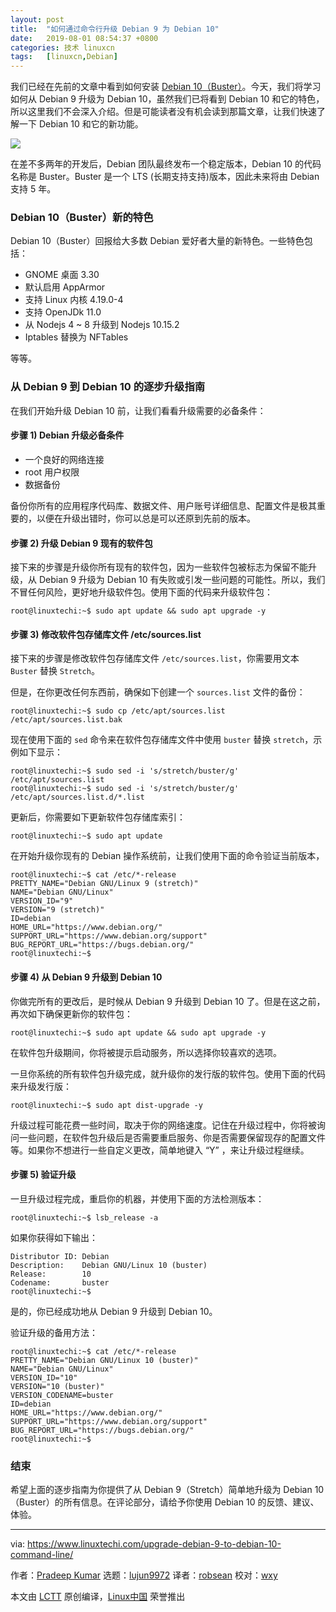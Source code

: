 ```yaml
---
layout: post
title:	"如何通过命令行升级 Debian 9 为 Debian 10"
date:	2019-08-01 08:54:37 +0800 
categories:	技术 linuxcn 
tags:	[linuxcn,Debian]
---
```



我们已经在先前的文章中看到如何安装 [Debian 10（Buster）](/article-11083-1.html)。今天，我们将学习如何从 Debian 9 升级为 Debian 10，虽然我们已将看到 Debian 10 和它的特色，所以这里我们不会深入介绍。但是可能读者没有机会读到那篇文章，让我们快速了解一下 Debian 10 和它的新功能。


![](/Asserts/Images//attachment/album/201908/01/085439kp8jtzp9f1phuuah.jpg)


在差不多两年的开发后，Debian 团队最终发布一个稳定版本，Debian 10 的代码名称是 Buster。Buster 是一个 LTS (长期支持支持)版本，因此未来将由 Debian 支持 5 年。


### Debian 10（Buster）新的特色


Debian 10（Buster）回报给大多数 Debian 爱好者大量的新特色。一些特色包括：


* GNOME 桌面 3.30
* 默认启用 AppArmor
* 支持 Linux 内核 4.19.0-4
* 支持 OpenJDk 11.0
* 从 Nodejs 4 ~ 8 升级到 Nodejs 10.15.2
* Iptables 替换为 NFTables


等等。


### 从 Debian 9 到 Debian 10 的逐步升级指南


在我们开始升级 Debian 10 前，让我们看看升级需要的必备条件：


#### 步骤 1) Debian 升级必备条件


* 一个良好的网络连接
* root 用户权限
* 数据备份


备份你所有的应用程序代码库、数据文件、用户账号详细信息、配置文件是极其重要的，以便在升级出错时，你可以总是可以还原到先前的版本。


#### 步骤 2) 升级 Debian 9 现有的软件包


接下来的步骤是升级你所有现有的软件包，因为一些软件包被标志为保留不能升级，从 Debian 9 升级为 Debian 10 有失败或引发一些问题的可能性。所以，我们不冒任何风险，更好地升级软件包。使用下面的代码来升级软件包：



```
root@linuxtechi:~$ sudo apt update && sudo apt upgrade -y
```

#### 步骤 3) 修改软件包存储库文件 /etc/sources.list


接下来的步骤是修改软件包存储库文件 `/etc/sources.list`，你需要用文本 `Buster` 替换 `Stretch`。


但是，在你更改任何东西前，确保如下创建一个 `sources.list` 文件的备份：



```
root@linuxtechi:~$ sudo cp /etc/apt/sources.list /etc/apt/sources.list.bak
```

现在使用下面的 `sed` 命令来在软件包存储库文件中使用 `buster` 替换 `stretch`，示例如下显示：



```
root@linuxtechi:~$ sudo sed -i 's/stretch/buster/g' /etc/apt/sources.list
root@linuxtechi:~$ sudo sed -i 's/stretch/buster/g' /etc/apt/sources.list.d/*.list
```

更新后，你需要如下更新软件包存储库索引：



```
root@linuxtechi:~$ sudo apt update
```

在开始升级你现有的 Debian 操作系统前，让我们使用下面的命令验证当前版本，



```
root@linuxtechi:~$ cat /etc/*-release
PRETTY_NAME="Debian GNU/Linux 9 (stretch)"
NAME="Debian GNU/Linux"
VERSION_ID="9"
VERSION="9 (stretch)"
ID=debian
HOME_URL="https://www.debian.org/"
SUPPORT_URL="https://www.debian.org/support"
BUG_REPORT_URL="https://bugs.debian.org/"
root@linuxtechi:~$
```

#### 步骤 4) 从 Debian 9 升级到 Debian 10


你做完所有的更改后，是时候从 Debian 9 升级到 Debian 10 了。但是在这之前，再次如下确保更新你的软件包：



```
root@linuxtechi:~$ sudo apt update && sudo apt upgrade -y
```

在软件包升级期间，你将被提示启动服务，所以选择你较喜欢的选项。


一旦你系统的所有软件包升级完成，就升级你的发行版的软件包。使用下面的代码来升级发行版：



```
root@linuxtechi:~$ sudo apt dist-upgrade -y
```

升级过程可能花费一些时间，取决于你的网络速度。记住在升级过程中，你将被询问一些问题，在软件包升级后是否需要重启服务、你是否需要保留现存的配置文件等。如果你不想进行一些自定义更改，简单地键入 “Y” ，来让升级过程继续。


#### 步骤 5) 验证升级


一旦升级过程完成，重启你的机器，并使用下面的方法检测版本：



```
root@linuxtechi:~$ lsb_release -a
```

如果你获得如下输出：



```
Distributor ID: Debian
Description:    Debian GNU/Linux 10 (buster)
Release:        10
Codename:       buster
root@linuxtechi:~$
```

是的，你已经成功地从 Debian 9 升级到 Debian 10。


验证升级的备用方法：



```
root@linuxtechi:~$ cat /etc/*-release
PRETTY_NAME="Debian GNU/Linux 10 (buster)"
NAME="Debian GNU/Linux"
VERSION_ID="10"
VERSION="10 (buster)"
VERSION_CODENAME=buster
ID=debian
HOME_URL="https://www.debian.org/"
SUPPORT_URL="https://www.debian.org/support"
BUG_REPORT_URL="https://bugs.debian.org/"
root@linuxtechi:~$
```

### 结束


希望上面的逐步指南为你提供了从 Debian 9（Stretch）简单地升级为 Debian 10（Buster）的所有信息。在评论部分，请给予你使用 Debian 10 的反馈、建议、体验。




---


via: <https://www.linuxtechi.com/upgrade-debian-9-to-debian-10-command-line/>


作者：[Pradeep Kumar](https://www.linuxtechi.com/author/pradeep/) 选题：[lujun9972](https://github.com/lujun9972) 译者：[robsean](https://github.com/robsean) 校对：[wxy](https://github.com/wxy)


本文由 [LCTT](https://github.com/LCTT/TranslateProject) 原创编译，[Linux中国](https://linux.cn/) 荣誉推出
